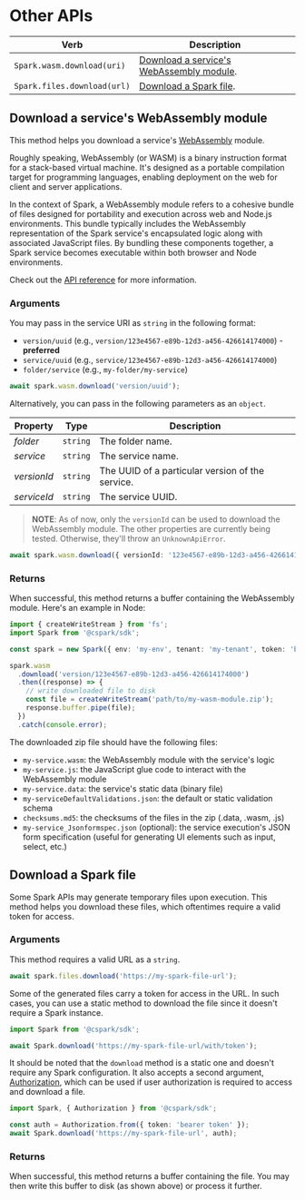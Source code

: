 <!-- markdownlint-disable-file MD024 -->

# Other APIs

| Verb                        | Description                                                                         |
| --------------------------- | ----------------------------------------------------------------------------------- |
| `Spark.wasm.download(uri)`  | [Download a service's WebAssembly module](#download-a-services-webassembly-module). |
| `Spark.files.download(url)` | [Download a Spark file](#download-a-spark-file).                                    |

## Download a service's WebAssembly module

This method helps you download a service's [WebAssembly](https://webassembly.org/)
module.

Roughly speaking, WebAssembly (or WASM) is a binary instruction format
for a stack-based virtual machine. It's designed as a portable compilation target
for programming languages, enabling deployment on the web for client and server
applications.

In the context of Spark, a WebAssembly module refers to a cohesive bundle of
files designed for portability and execution across web and Node.js environments.
This bundle typically includes the WebAssembly representation of the Spark service's
encapsulated logic along with associated JavaScript files. By bundling these
components together, a Spark service becomes executable within both browser and
Node environments.

Check out the [API reference](https://docs.coherent.global/spark-apis/webassembly-module-api)
for more information.

### Arguments

You may pass in the service URI as `string` in the following format:

- `version/uuid` (e.g., `version/123e4567-e89b-12d3-a456-426614174000`) - **preferred**
- `service/uuid` (e.g., `service/123e4567-e89b-12d3-a456-426614174000`)
- `folder/service` (e.g., `my-folder/my-service`)

```ts
await spark.wasm.download('version/uuid');
```

Alternatively, you can pass in the following parameters as an `object`.

| Property    | Type     | Description                                      |
| ----------- | -------- | ------------------------------------------------ |
| _folder_    | `string` | The folder name.                                 |
| _service_   | `string` | The service name.                                |
| _versionId_ | `string` | The UUID of a particular version of the service. |
| _serviceId_ | `string` | The service UUID.                                |

> **NOTE**: As of now, only the `versionId` can be used to download the WebAssembly module.
> The other properties are currently being tested. Otherwise, they'll throw an `UnknownApiError`.

```ts
await spark.wasm.download({ versionId: '123e4567-e89b-12d3-a456-426614174000' });
```

### Returns

When successful, this method returns a buffer containing the WebAssembly module.
Here's an example in Node:

```ts
import { createWriteStream } from 'fs';
import Spark from '@cspark/sdk';

const spark = new Spark({ env: 'my-env', tenant: 'my-tenant', token: 'bearer token' });

spark.wasm
  .download('version/123e4567-e89b-12d3-a456-426614174000')
  .then((response) => {
    // write downloaded file to disk
    const file = createWriteStream('path/to/my-wasm-module.zip');
    response.buffer.pipe(file);
  })
  .catch(console.error);
```

The downloaded zip file should have the following files:

- `my-service.wasm`: the WebAssembly module with the service's logic
- `my-service.js`: the JavaScript glue code to interact with the WebAssembly module
- `my-service.data`: the service's static data (binary file)
- `my-serviceDefaultValidations.json`: the default or static validation schema
- `checksums.md5`: the checksums of the files in the zip (.data, .wasm, .js)
- `my-service_Jsonformspec.json` (optional): the service execution's JSON form specification
  (useful for generating UI elements such as input, select, etc.)

## Download a Spark file

Some Spark APIs may generate temporary files upon execution. This method helps you
download these files, which oftentimes require a valid token for access.

### Arguments

This method requires a valid URL as a `string`.

```ts
await spark.files.download('https://my-spark-file-url');
```

Some of the generated files carry a token for access in the URL. In such cases, you
can use a static method to download the file since it doesn't require a Spark instance.

```ts
import Spark from '@cspark/sdk';

await Spark.download('https://my-spark-file-url/with/token');
```

It should be noted that the `download` method is a static one and doesn't require
any Spark configuration. It also accepts a second argument, [Authorization](../src/auth.ts),
which can be used if user authorization is required to access and download a file.

```ts
import Spark, { Authorization } from '@cspark/sdk';

const auth = Authorization.from({ token: 'bearer token' });
await Spark.download('https://my-spark-file-url', auth);
```

### Returns

When successful, this method returns a buffer containing the file. You may then write
this buffer to disk (as shown above) or process it further.
